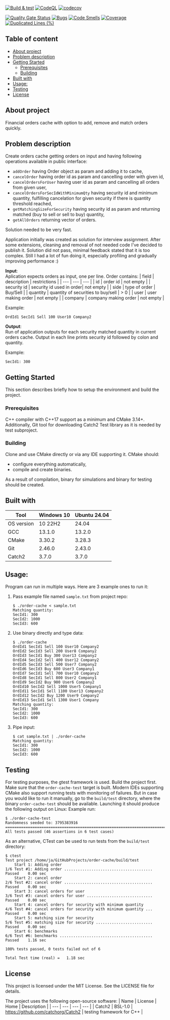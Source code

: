 [![Build & test](https://github.com/przemek83/order-cache/actions/workflows/buld-and-test.yml/badge.svg)](https://github.com/przemek83/order-cache/actions/workflows/buld-and-test.yml)
[![CodeQL](https://github.com/przemek83/order-cache/actions/workflows/github-code-scanning/codeql/badge.svg)](https://github.com/przemek83/order-cache/actions/workflows/github-code-scanning/codeql)
[![codecov](https://codecov.io/gh/przemek83/order-cache/graph/badge.svg?token=WCCXX1G5SL)](https://codecov.io/gh/przemek83/order-cache)

[![Quality Gate Status](https://sonarcloud.io/api/project_badges/measure?project=przemek83_order-cache&metric=alert_status)](https://sonarcloud.io/summary/new_code?id=przemek83_order-cache)
[![Bugs](https://sonarcloud.io/api/project_badges/measure?project=przemek83_order-cache&metric=bugs)](https://sonarcloud.io/summary/new_code?id=przemek83_order-cache)
[![Code Smells](https://sonarcloud.io/api/project_badges/measure?project=przemek83_order-cache&metric=code_smells)](https://sonarcloud.io/summary/new_code?id=przemek83_order-cache)
[![Coverage](https://sonarcloud.io/api/project_badges/measure?project=przemek83_order-cache&metric=coverage)](https://sonarcloud.io/summary/new_code?id=przemek83_order-cache)
[![Duplicated Lines (%)](https://sonarcloud.io/api/project_badges/measure?project=przemek83_order-cache&metric=duplicated_lines_density)](https://sonarcloud.io/summary/new_code?id=przemek83_order-cache)

## Table of content
- [About project](#about-project)
- [Problem description](#problem-description)
- [Getting Started](#getting-started)
   * [Prerequisites](#prerequisites)
   * [Building](#building)
- [Built with](#built-with)
- [Usage:  ](#usage)
- [Testing](#testing)
- [License](#license)

## About project
Financial orders cache with option to add, remove and match orders quickly.

## Problem description
Create orders cache getting orders on input and having following operations available in public interface:
- `addOrder` having Order object as param and adding it to cache,
- `cancelOrder` having order id as param and cancelling order with given id,
- `cancelOrdersForUser` having user id as param and cancelling all orders from given user,
- `cancelOrdersForSecIdWithMinimumQty` having security id and minimum quantity, fulfilling cancelation for given security if there is quantity threshold reached,
- `getMatchingSizeForSecurity` having security id as param and returning matched (buy to sell or sell to buy) quantity,
- `getAllOrders` returning vector of orders.

Solution needed to be very fast.

Application initially was created as solution for interview assignment. After some extensions, cleaning and removal of not needed code I've decided to publish it. Solution did not pass, minimal feedback stated that it is too complex. Still I had a lot of fun doing it, especially profiling and gradually improving performance :)

**Input**:  
Aplication expects orders as input, one per line. Order contains:
| field | description | restrictions |
| --- | --- | --- |
| id | order id | not empty |
| security id | security id used in order| not empty |
| side | type of order | Buy/Sell |
| quantity | quantity of securities to buy/sell | > 0 |
| user | user making order | not empty |
| company | company making order | not empty |

Example:

    OrdId1 SecId1 Sell 100 User10 Company2

**Output**:  
Run of application outputs for each security matched quantity in current orders cache. Output in each line prints security id followed by colon and quantity.

Example:

    SecId1: 300

## Getting Started
This section describes briefly how to setup the environment and build the project.

### Prerequisites
C++ compiler with C++17 support as a minimum and CMake 3.14+. Additionally, Git tool for downloading Catch2 Test library as it is needed by test subproject.

### Building
Clone and use CMake directly or via any IDE supporting it. CMake should:

- configure everything automatically,
- compile and create binaries.

As a result of compilation, binary for simulations and binary for testing should be created.

## Built with
| Tool |  Windows 10 | Ubuntu 24.04 |
| --- | --- | --- |
| OS version | 10 22H2 | 24.04 |
| GCC | 13.1.0 | 13.2.0 |
| CMake | 3.30.2 | 3.28.3 |
| Git | 2.46.0 | 2.43.0 |
| Catch2 | 3.7.0 | 3.7.0 |

## Usage:  
Program can run in multiple ways. Here are 3 example ones to run it:
1. Pass example file named `sample.txt` from project repo:
    ```shell
    $ ./order-cache < sample.txt
    Matching quantity:
    SecId1: 300
    SecId2: 1000
    SecId3: 600
    ```
2. Use binary directly and type data:
    ```shell
    $ ./order-cache
    OrdId1 SecId1 Sell 100 User10 Company2
    OrdId2 SecId3 Sell 200 User8 Company2
    OrdId3 SecId1 Buy 300 User13 Company2
    OrdId4 SecId2 Sell 400 User12 Company2
    OrdId5 SecId3 Sell 500 User7 Company2
    OrdId6 SecId3 Buy 600 User3 Company1
    OrdId7 SecId1 Sell 700 User10 Company2
    OrdId8 SecId1 Sell 800 User2 Company1
    OrdId9 SecId2 Buy 900 User6 Company2
    OrdId10 SecId2 Sell 1000 User5 Company1
    OrdId11 SecId1 Sell 1100 User13 Company2
    OrdId12 SecId2 Buy 1200 User9 Company2
    OrdId13 SecId1 Sell 1300 User1 Company
    Matching quantity:
    SecId1: 300
    SecId2: 1000
    SecId3: 600
    ```
3. Pipe input:
    ```shell
    $ cat sample.txt | ./order-cache 
    Matching quantity:
    SecId1: 300
    SecId2: 1000
    SecId3: 600
    ```
## Testing
For testing purposes, the gtest framework is used. Build the project first. Make sure that the `order-cache-test` target is built. Modern IDEs supporting CMake also support running tests with monitoring of failures. But in case you would like to run it manually, go to the `build/test` directory, where the⁣ binary `order-cache-test` should be available. Launching it should produce the following output on Linux:
Example run:
```
$ ./order-cache-test
Randomness seeded to: 3795383916
===============================================================================
All tests passed (46 assertions in 6 test cases)
```
As an alternative, CTest can be used to run tests from the `build/test` directory:

    $ ctest
    Test project /home/ja/GitHubProjects/order-cache/build/test
        Start 1: Adding order
    1/6 Test #1: Adding order .......................................   Passed    0.00 sec
        Start 2: cancel order
    2/6 Test #2: cancel order .......................................   Passed    0.00 sec
        Start 3: cancel orders for user
    3/6 Test #3: cancel orders for user .............................   Passed    0.00 sec
        Start 4: cancel orders for security with minimum quantity
    4/6 Test #4: cancel orders for security with minimum quantity ...   Passed    0.00 sec
        Start 5: matching size for security
    5/6 Test #5: matching size for security .........................   Passed    0.00 sec
        Start 6: benchmarks
    6/6 Test #6: benchmarks .........................................   Passed    1.16 sec

    100% tests passed, 0 tests failed out of 6

    Total Test time (real) =   1.18 sec

## License
This project is licensed under the MIT License. See the LICENSE file for details.

The project uses the following open-source software:
| Name | License | Home | Description |
| --- | --- | --- | --- |
| Catch2 | BSL-1.0 | https://github.com/catchorg/Catch2 | testing framework for C++ |